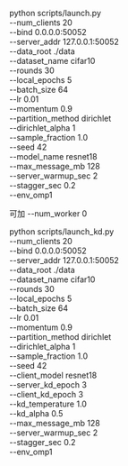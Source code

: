 python scripts/launch.py \
  --num_clients 20 \
  --bind 0.0.0.0:50052 \
  --server_addr 127.0.0.1:50052 \
  --data_root ./data \
  --dataset_name cifar10 \
  --rounds 30 \
  --local_epochs 5 \
  --batch_size 64 \
  --lr 0.01 \
  --momentum 0.9 \
  --partition_method dirichlet \
  --dirichlet_alpha 1 \
  --sample_fraction 1.0 \
  --seed 42 \
  --model_name resnet18 \
  --max_message_mb 128 \
  --server_warmup_sec 2 \
  --stagger_sec 0.2 \
  --env_omp1


可加 --num_worker 0


python scripts/launch_kd.py \
  --num_clients 20 \
  --bind 0.0.0.0:50052 \
  --server_addr 127.0.0.1:50052 \
  --data_root ./data \
  --dataset_name cifar10 \
  --rounds 30 \
  --local_epochs 5 \
  --batch_size 64 \
  --lr 0.01 \
  --momentum 0.9 \
  --partition_method dirichlet \
  --dirichlet_alpha 1 \
  --sample_fraction 1.0 \
  --seed 42 \
  --client_model resnet18 \
  --server_kd_epoch 3 \
  --client_kd_epoch 3 \
  --kd_temperature 1.0 \
  --kd_alpha 0.5 \
  --max_message_mb 128 \
  --server_warmup_sec 2 \
  --stagger_sec 0.2 \
  --env_omp1
